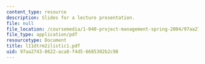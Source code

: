 ```yaml
---
content_type: resource
description: Slides for a lecture presentation.
file: null
file_location: /coursemedia/1-040-project-management-spring-2004/97aa27438622aca8f4d56685302b2c98_l11dtrm2ilistic1.pdf
file_type: application/pdf
resourcetype: Document
title: l11dtrm2ilistic1.pdf
uid: 97aa2743-8622-aca8-f4d5-6685302b2c98
---
```

